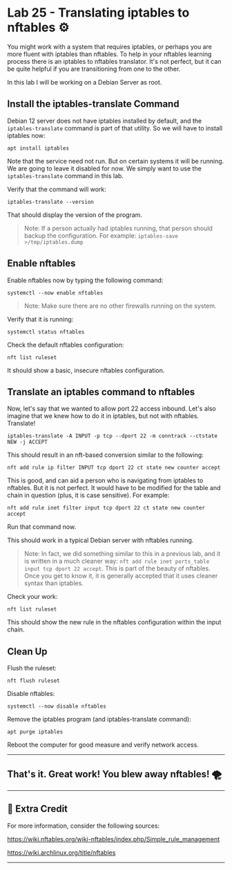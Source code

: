 # Lab 25 - Translating iptables to nftables ⚙️

You might work with a system that requires iptables, or perhaps you are more fluent with iptables than nftables. To help in your nftables learning process there is an iptables to nftables translator. It's not perfect, but it can be quite helpful if you are transitioning from one to the other.

In this lab I will be working on a Debian Server as root.

## Install the iptables-translate Command

Debian 12 server does not have iptables installed by default, and the `iptables-translate` command is part of that utility. So we will have to install iptables now:

`apt install iptables`

Note that the service need not run. But on certain systems it will be running. We are going to leave it disabled for now. We simply want to use the `iptables-translate` command in this lab.

Verify that the command will work:

`iptables-translate --version`

That should display the version of the program.

> Note: If a person actually had iptables running, that person should backup the configuration. For example: `iptables-save >/tmp/iptables.dump`

## Enable nftables

Enable nftables now by typing the following command:

`systemctl --now enable nftables`

> Note: Make sure there are no other firewalls running on the system.

Verify that it is running:

`systemctl status nftables`

Check the default nftables configuration:

`nft list ruleset`

It should show a basic, insecure nftables configuration.

## Translate an iptables command to nftables

Now, let's say that we wanted to allow port 22 access inbound. Let's also imagine that we knew how to do it in iptables, but not with nftables. Translate!

`iptables-translate -A INPUT -p tcp --dport 22 -m conntrack --ctstate NEW -j ACCEPT`

This should result in an nft-based conversion similar to the following:

`nft add rule ip filter INPUT tcp dport 22 ct state new counter accept`

This is good, and can aid a person who is navigating from iptables to nftables. But it is not perfect. It would have to be modified for the table and chain in question (plus, it is case sensitive). For example:

`nft add rule inet filter input tcp dport 22 ct state new counter accept`

Run that command now.

This should work in a typical Debian server with nftables running.

  > Note: In fact, we did something similar to this in a previous lab, and it is written in a much cleaner way: `nft add rule inet ports_table input tcp dport 22 accept`. This is part of the beauty of nftables. Once you get to know it, it is generally accepted that it uses cleaner syntax than iptables.

Check your work:

`nft list ruleset`

This should show the new rule in the nftables configuration within the input chain.

## Clean Up

Flush the ruleset:

`nft flush ruleset`

Disable nftables:

`systemctl --now disable nftables`

Remove the iptables program (and iptables-translate command):

`apt purge iptables`

Reboot the computer for good measure and verify network access.

---

## That's it. Great work! You blew away nftables! 🌪️

---

## 📃 Extra Credit

For more information, consider the following sources:

https://wiki.nftables.org/wiki-nftables/index.php/Simple_rule_management

https://wiki.archlinux.org/title/nftables

---
